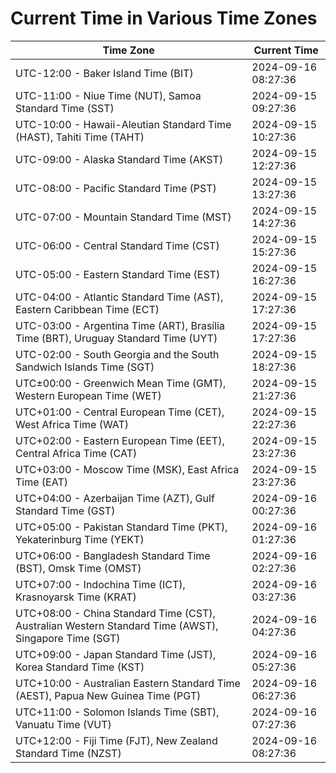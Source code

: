 # Current Time in Various Time Zones

| Time Zone | Current Time |
|-----------|--------------|
| UTC-12:00 - Baker Island Time (BIT) | 2024-09-16 08:27:36 |
| UTC-11:00 - Niue Time (NUT), Samoa Standard Time (SST) | 2024-09-15 09:27:36 |
| UTC-10:00 - Hawaii-Aleutian Standard Time (HAST), Tahiti Time (TAHT) | 2024-09-15 10:27:36 |
| UTC-09:00 - Alaska Standard Time (AKST) | 2024-09-15 12:27:36 |
| UTC-08:00 - Pacific Standard Time (PST) | 2024-09-15 13:27:36 |
| UTC-07:00 - Mountain Standard Time (MST) | 2024-09-15 14:27:36 |
| UTC-06:00 - Central Standard Time (CST) | 2024-09-15 15:27:36 |
| UTC-05:00 - Eastern Standard Time (EST) | 2024-09-15 16:27:36 |
| UTC-04:00 - Atlantic Standard Time (AST), Eastern Caribbean Time (ECT) | 2024-09-15 17:27:36 |
| UTC-03:00 - Argentina Time (ART), Brasília Time (BRT), Uruguay Standard Time (UYT) | 2024-09-15 17:27:36 |
| UTC-02:00 - South Georgia and the South Sandwich Islands Time (SGT) | 2024-09-15 18:27:36 |
| UTC±00:00 - Greenwich Mean Time (GMT), Western European Time (WET) | 2024-09-15 21:27:36 |
| UTC+01:00 - Central European Time (CET), West Africa Time (WAT) | 2024-09-15 22:27:36 |
| UTC+02:00 - Eastern European Time (EET), Central Africa Time (CAT) | 2024-09-15 23:27:36 |
| UTC+03:00 - Moscow Time (MSK), East Africa Time (EAT) | 2024-09-15 23:27:36 |
| UTC+04:00 - Azerbaijan Time (AZT), Gulf Standard Time (GST) | 2024-09-16 00:27:36 |
| UTC+05:00 - Pakistan Standard Time (PKT), Yekaterinburg Time (YEKT) | 2024-09-16 01:27:36 |
| UTC+06:00 - Bangladesh Standard Time (BST), Omsk Time (OMST) | 2024-09-16 02:27:36 |
| UTC+07:00 - Indochina Time (ICT), Krasnoyarsk Time (KRAT) | 2024-09-16 03:27:36 |
| UTC+08:00 - China Standard Time (CST), Australian Western Standard Time (AWST), Singapore Time (SGT) | 2024-09-16 04:27:36 |
| UTC+09:00 - Japan Standard Time (JST), Korea Standard Time (KST) | 2024-09-16 05:27:36 |
| UTC+10:00 - Australian Eastern Standard Time (AEST), Papua New Guinea Time (PGT) | 2024-09-16 06:27:36 |
| UTC+11:00 - Solomon Islands Time (SBT), Vanuatu Time (VUT) | 2024-09-16 07:27:36 |
| UTC+12:00 - Fiji Time (FJT), New Zealand Standard Time (NZST) | 2024-09-16 08:27:36 |
